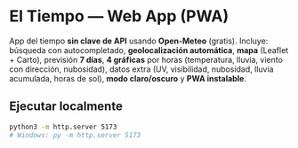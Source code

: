 # El Tiempo — Web App (PWA)

App del tiempo **sin clave de API** usando **Open-Meteo** (gratis).
Incluye: búsqueda con autocompletado, **geolocalización automática**, **mapa** (Leaflet + Carto), previsión **7 días**, **4 gráficas** por horas (temperatura, lluvia, viento con dirección, nubosidad), datos extra (UV, visibilidad, nubosidad, lluvia acumulada, horas de sol), **modo claro/oscuro** y **PWA instalable**.

## Ejecutar localmente

```bash
python3 -m http.server 5173
# Windows: py -m http.server 5173
